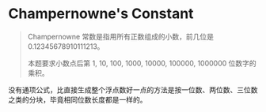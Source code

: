 # Champernowne's Constant

> Champernowne 常数是指用所有正数组成的小数，前几位是 0.12345678910111213。
>
> 本题要求小数点后第 1, 10, 100, 1000, 10000, 100000, 1000000 位数字的乘积。

没有通项公式，比直接生成整个浮点数好一点的方法是按一位数、两位数、三位数之类的分块，毕竟相同位数长度都是一样的。
